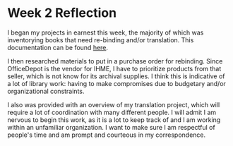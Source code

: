 # Week 2 Reflection

I began my projects in earnest this week, the majority of which was inventorying books that need re-binding and/or translation. This documentation can be found [here](https://github.com/c-f-rey/lis_590_dfw/blob/main/artifacts/Data%20Book%20Re-Binding%20Inventory.pdf). 

I then researched materials to put in a purchase order for rebinding. Since OfficeDepot is the vendor for IHME, I have to prioritize products from that seller, which is not know for its archival supplies. I think this is indicative of a lot of library work: having to make compromises due to budgetary and/or organizational constraints.

I also was provided with an overview of my translation project, which will require a lot of coordination with many different people. I will admit I am nervous to begin this work, as it is a lot to keep track of and I am working within an unfamiliar organization. I want to make sure I am respectful of people's time and am prompt and courteous in my correspondence.
